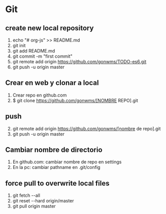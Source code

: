 # Git

## create new local repository

1. echo "# org-js" >> README.md
1. git init
1. git add README.md
1. git commit -m "first commit"
1. git remote add origin https://github.com/gonwms/TODO-es6.git
1. git push -u origin master


## Crear en web y clonar a local 
1. Crear repo en github.com
2. $ git clone https://github.com/gonwms/[NOMBRE REPO].git

## push
2. git remote add origin https://github.com/gonwms/[nombre de repo].git
3. git push -u origin master

## Cambiar nombre de directorio
1. En github.com: cambiar nombre de repo en settings
2. En la pc: cambiar pathname en .git/config

## force pull to overwrite local files

1. git fetch --all
1. git reset --hard origin/master
1. git pull origin master
